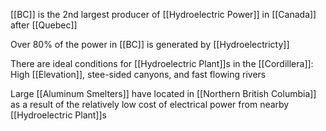 [[BC]] is the 2nd largest producer of [[Hydroelectric Power]] in [[Canada]] after [[Quebec]]

Over 80% of the power in [[BC]] is generated by [[Hydroelectricty]]

There are ideal conditions for [[Hydroelectric Plant]]s in the [[Cordillera]]: High [[Elevation]], stee-sided canyons, and fast flowing rivers

Large [[Aluminum Smelters]] have located in [[Northern British Columbia]] as a result of the relatively low cost of electrical power from nearby [[Hydroelectric Plant]]s

